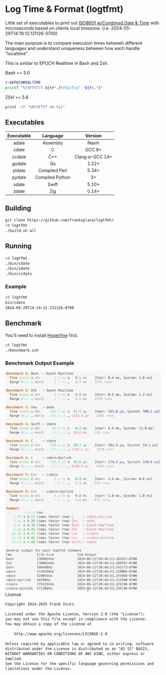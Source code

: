 # Log Time & Format (logtfmt)

Little set of executables to print out [ISO8601 w/Combined Date & Time](https://en.wikipedia.org/wiki/ISO_8601#Combined_date_and_time_representations "WikiPedia - ISO 8601 with Combined Date & Time") with microseconds based on clients local timezone.
(i.e. 2024-05-29T14:19:12.131126-0700)

The main purpose is to compare execution times betweeh different languages and understand uniqueness between how each handle "localtime".

This is similar to EPOCH Realtime in Bash and Zsh.

Bash >= 5.0

```sh
t=$EPOCHREALTIME
printf "%(%FT%T)T.${t#*.}%(%z)T\n" "${t%.*}"
```

ZSH >= 5.6

```sh
print -rP "%D{%FT%T.%6.%z}"
```

## Executables

Executable|Language|Version
:---:|:---:|:---:
adate | Assembly | Nasm
cdate | C | GCC 8+
ccdate | C++ | Clang or GCC 14+
godate | Go | 1.22+
pldate | Compiled Perl | 5.34+
pydate | Compiled Python | 3+
sdate | Swift | 5.10+
zdate | Zig | 0.14+

## Building

```sh
git clone https://github.com/franksplace/logtfmt/
cd logtfmt
./build.sh all
```

## Running

```sh
cd logtfmt
./bin/cdate
./bin/sdate
./bin/ccdate
```

### Example

```sh
cd logtfmt
bin/cdate
2024-05-29T14:19:12.131126-0700
```

## Benchmark

You'll need to install [Hyperfine](https://github.com/sharkdp/hyperfine) first.

```sh
cd logtfmt
./benchmark.zsh
```
### Benchmark Output Example

<picture>
  <source media="(prefers-color-scheme: dark)" srcset="https://github.com/franksplace/logtfmt/blob/main/docs/logtfmt-benchmark-example-github-dark-theme.jpg">
  <source media="(prefers-color-scheme: light)" srcset="https://github.com/franksplace/logtfmt/blob/main/docs/logtfmt-benchmark-example-github-light-theme.jpg">
  <img alt="Benchmark Output Example" src="https://github.com/franksplace/logtfmt/blob/main/docs/logtfmt-benchmark-example-github-light-theme.jpg" width="640>
</picture>

## License

```Text
Copyright 2024-2025 Frank Stutz.

Licensed under the Apache License, Version 2.0 (the "License");
you may not use this file except in compliance with the License.
You may obtain a copy of the License at

    http://www.apache.org/licenses/LICENSE-2.0

Unless required by applicable law or agreed to in writing, software
distributed under the License is distributed on an "AS IS" BASIS,
WITHOUT WARRANTIES OR CONDITIONS OF ANY KIND, either express or implied.
See the License for the specific language governing permissions and
limitations under the License.
```
